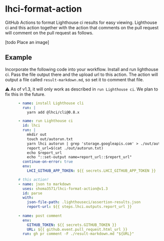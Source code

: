 # lhci-format-action
GitHub Actions to format Lighthouse ci results for easy viewing.
Lighthouse ci and this action together with the action that comments on the pull request will comment on the pull request as follows.

[todo Place an image]

## Example
Incorporate the following code into your workflow.
Install and run lighthouse ci. Pass the file output there and the upload url to this action. The action will output a file called `result-markdown.md`, so set it to comment that file.

:warning:
As of v1.3, it will only work as described in `run Lighthouse ci`. We plan to fix this in the future.

```yml
      - name: install Lighthouse cli
        run: |
          yarn add @lhci/cli@0.8.x

      - name: run Lighthouse ci 
        id: lhci
        run: |
          mkdir out
          touch out/autorun.txt
          yarn lhci autorun | grep 'storage.googleapis.com' > ./out/autorun.txt
          report_url=$(cat ./out/autorun.txt)
          echo $report_url
          echo "::set-output name=report_url::$report_url"
        continue-on-error: true
        env: 
          LHCI_GITHUB_APP_TOKEN: ${{ secrets.LHCI_GITHUB_APP_TOKEN }}

      # this action!
      - name: json to markdown
        uses: shoma3571/lhci-format-action@v1.3
        id: parse
        with:
          json-file-path: .lighthouseci/assertion-results.json
          report-url: ${{ steps.lhci.outputs.report_url }}
      
      - name: post comment
        env: 
          GITHUB_TOKEN: ${{ secrets.GITHUB_TOKEN }}
          URL: ${{ github.event.pull_request.html_url }}
        run: gh pr comment -F ./result-markdown.md "${URL}"
```